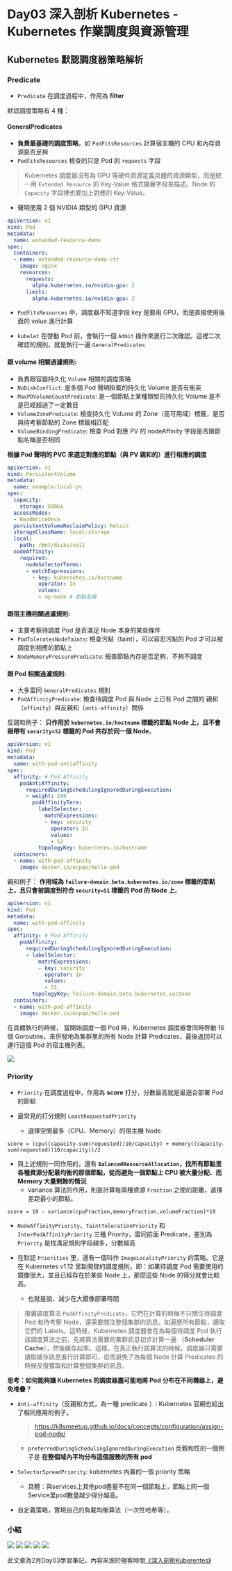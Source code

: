 # Day03 深入剖析 Kubernetes - Kubernetes 作業調度與資源管理

## Kubernetes 默認調度器策略解析

### Predicate

- `Predicate` 在調度過程中，作用為 **filter**

默認調度策略有 4 種：

#### GeneralPredicates
    
- **負責最基礎的調度策略**，如 `PodFitsResources` 計算宿主機的 CPU 和內存資源是否足夠
- `PodFitsResources` 檢查的只是 Pod 的 `requests` 字段

> Kubernetes 調度器沒有為 GPU 等硬件資源定義具體的資源類型，而是統一用 `Extended Resource` 的 Key-Value 格式擴展字段來描述。Node 的 `Capacity` 字段裡也要加上對應的 Key-Value。

- 聲明使用 2 個 NVIDIA 類型的 GPU 資源
```yaml
apiVersion: v1
kind: Pod
metadata:
  name: extended-resource-demo
spec:
  containers:
  - name: extended-resource-demo-ctr
    image: nginx
    resources:
      requests:
        alpha.kubernetes.io/nvidia-gpu: 2 
      limits:
        alpha.kubernetes.io/nvidia-gpu: 2
```

- `PodFitsResources` 中，調度器不知道字段 key 是要用 GPU，而是直接使用後面的 value 進行計算

- `kubelet` 在啓動 Pod 前，會執行一個 `Admit` 操作來進行二次確認。這裡二次確認的規則，就是執行一遍 `GeneralPredicates`

#### 跟 volume 相關過濾規則:

- 負責跟容器持久化 `Volume` 相關的調度策略
- `NoDiskConflict`: 是多個 Pod 聲明掛載的持久化 Volume 是否有衝突
- `MaxPDVolumeCountPredicate`: 是一個節點上某種類型的持久化 Volume 是不是已經超過了一定數目
- `VolumeZonePredicate`: 檢查持久化 Volume 的 Zone（高可用域）標籤，是否與待考察節點的 Zone 標籤相匹配
- `VolumeBindingPredicate`: 檢查 Pod 對應 PV 的 nodeAffinity 字段是否跟節點名稱是否相同

**根據 Pod 聲明的 PVC 來選定對應的節點（與 PV 親和的）進行相應的調度**
```yaml
apiVersion: v1
kind: PersistentVolume
metadata:
  name: example-local-pv
spec:
  capacity:
    storage: 500Gi
  accessModes:
  - ReadWriteOnce
  persistentVolumeReclaimPolicy: Retain
  storageClassName: local-storage
  local:
    path: /mnt/disks/vol1
  nodeAffinity:
    required:
      nodeSelectorTerms:
      - matchExpressions:
        - key: kubernetes.io/hostname
          operator: In
          values:
          - my-node # 節點名稱
```

#### 跟宿主機相關過濾規則:

- 主要考察待調度 Pod 是否滿足 Node 本身的某些條件
- `PodToleratesNodeTaints`: 檢查污點（taint），可以容忍污點的 Pod 才可以被調度到相應的節點上
- `NodeMemoryPressurePredicate`: 檢查節點內存是否足夠，不夠不調度

#### 跟 Pod 相關過濾規則:

- 大多雷同 `GeneralPredicates` 規則
- `PodAffinityPredicate`: 檢查待調度 Pod 與 Node 上已有 Pod 之間的 親和（`affinity`）與反親和（`anti-affinity`）關係

反親和例子： **只作用於 `kubernetes.io/hostname` 標籤的節點 Node 上，且不會跟帶有 `security=S2` 標籤的 Pod 共存於同一個 Node**。
```yaml
apiVersion: v1
kind: Pod
metadata:
  name: with-pod-antiaffinity
spec:
  affinity: # Pod Affinity
    podAntiAffinity: 
      requiredDuringSchedulingIgnoredDuringExecution: 
      - weight: 100  
        podAffinityTerm:
          labelSelector:
            matchExpressions:
            - key: security 
              operator: In 
              values:
              - S2
          topologyKey: kubernetes.io/hostname
  containers:
  - name: with-pod-affinity
    image: docker.io/ocpqe/hello-pod
```

親和例子： **作用域為 `failure-domain.beta.kubernetes.io/zone` 標籤的節點上，且只會被調度到符合 `security=S1` 標籤的 Pod 的 Node 上**。
```yaml
apiVersion: v1
kind: Pod
metadata:
  name: with-pod-affinity
spec:
  affinity: # Pod Affinity
    podAffinity: 
      requiredDuringSchedulingIgnoredDuringExecution: 
      - labelSelector:
          matchExpressions:
          - key: security 
            operator: In 
            values:
            - S1 
        topologyKey: failure-domain.beta.kubernetes.io/zone
  containers:
  - name: with-pod-affinity
    image: docker.io/ocpqe/hello-pod
```

在具體執行的時候， 當開始調度一個 Pod 時，Kubernetes 調度器會同時啓動 16 個 Goroutine，來併發地為集群里的所有 Node 計算 Predicates，最後返回可以運行這個 Pod 的宿主機列表。

![](media/16758695979848/16760965595030.jpg)

### Priority

- `Priority` 在調度過程中，作用為 **score** 打分，分數最高就是最適合部署 Pod 的節點

- 最常見的打分規則 `LeastRequestedPriority`
    - 選擇空閒最多（CPU、Memory）的宿主機 Node
```shell
score = (cpu((capacity-sum(requested))10/capacity) + memory((capacity-sum(requested))10/capacity))/2
```

- 與上述規則一同作用的，還有 **`BalancedResourceAllocation`，找所有節點里各種資源分配最均衡的那個節點，從而避免一個節點上 CPU 被大量分配、而 Memory 大量剩餘的情況**
    - variance 算法的作用，則是計算每兩種資源 `Fraction` 之間的距離，選擇差距最小的節點。
```shell
score = 10 - variance(cpuFraction,memoryFraction,volumeFraction)*10
```

- `NodeAffinityPriority`、`TaintTolerationPriority` 和 `InterPodAffinityPriority` 三種 Priority，雷同前面 Predicate，差別為 `Priority` 是找滿足規則字段越多，分數越高

- 在默認 `Priorities` 里，還有一個叫作 `ImageLocalityPriority` 的策略。它是在 Kubernetes v1.12 里新開啓的調度規則，即：如果待調度 Pod 需要使用的鏡像很大，並且已經存在於某些 Node 上，那麼這些 Node 的得分就會比較高。
    - 也就是說，減少在大鏡像部署時間

> 複雜調度算法 `PodAffinityPredicate`，它們在計算的時候不只關注待調度 Pod 和待考察 Node，還需要關注整個集群的訊息。如遍歷所有節點，讀取它們的 Labels。這時候，Kubernetes 調度器會在為每個待調度 Pod 執行該調度算法之前，先將算法需要的集群訊息初步計算一遍 （**Scheduler Cache**），然後緩存起來。這樣，在真正執行該算法的時候，調度器只需要讀取緩存訊息進行計算即可，從而避免了為每個 Node 計算 Predicates 的時候反復獲取和計算整個集群的訊息。 


**思考：如何能夠讓 Kubernetes 的調度器盡可能地將 Pod 分布在不同機器上，避免堆疊？**

- `Anti-affinity`（反親和方式，為一種 predicate ）: Kubernetes 官網也給出了相同應用的例子。
    > https://k8smeetup.github.io/docs/concepts/configuration/assign-pod-node/
    - `preferredDuringSchedulingIgnoredDuringExecution` 反親和性的一個例子是 **在整個域內平均分布這個服務的所有 pod**

-  `SelectorSpreadPriority`: kubernetes 內置的一個 priority 策略
    - 具體：與services上其他pod盡量不在同一個節點上，節點上同一個Service里pod數量越少得分越高。
-  自定義策略，實現自己的負載均衡算法（一次性哈希等）。### 小結![](media/16758695979848/16760965040554.jpg)
![](media/16758695979848/16760965198053.jpg)
![](media/16758695979848/16760965595030.jpg)
![](media/16758695979848/16760965827703.jpg)
![](media/16758695979848/16760965989925.jpg)
此文章為2月Day03學習筆記，內容來源於極客時間[《深入剖析Kuberentes》](https://time.geekbang.org/column/article/70211)